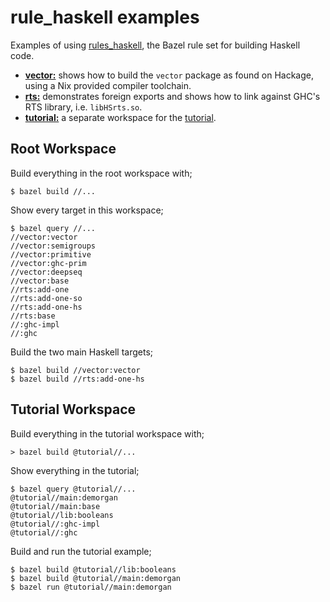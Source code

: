 # rule_haskell examples

Examples of using [rules_haskell][rules_haskell], the Bazel rule set
for building Haskell code.

* [**vector:**](./vector/) shows how to build the `vector` package as
  found on Hackage, using a Nix provided compiler toolchain.
* [**rts:**](./rts/) demonstrates foreign exports and shows how to
  link against GHC's RTS library, i.e. `libHSrts.so`.
* [**tutorial:**](./tutorial/) a separate workspace for the [tutorial](tutorial).

## Root Workspace

Build everything in the root workspace with;

```
$ bazel build //...
```

Show every target in this workspace;

```
$ bazel query //...
//vector:vector
//vector:semigroups
//vector:primitive
//vector:ghc-prim
//vector:deepseq
//vector:base
//rts:add-one
//rts:add-one-so
//rts:add-one-hs
//rts:base
//:ghc-impl
//:ghc
```

Build the two main Haskell targets;

```
$ bazel build //vector:vector
$ bazel build //rts:add-one-hs
```

## Tutorial Workspace

Build everything in the tutorial workspace with;

```
> bazel build @tutorial//...
```

Show everything in the tutorial;

```
$ bazel query @tutorial//...
@tutorial//main:demorgan
@tutorial//main:base
@tutorial//lib:booleans
@tutorial//:ghc-impl
@tutorial//:ghc
```

Build and run the tutorial example;

```
$ bazel build @tutorial//lib:booleans
$ bazel build @tutorial//main:demorgan
$ bazel run @tutorial//main:demorgan
```

[rules_haskell]: https://github.com/tweag/rules_haskell
[tutorial]: https://rules-haskell.readthedocs.io
